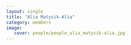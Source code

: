 ```yaml
---
layout: single
title: "Alia Matysik-Alia"
category: members
image:
   cover: people/people_alia_matysik-alia.jpg
---
```


